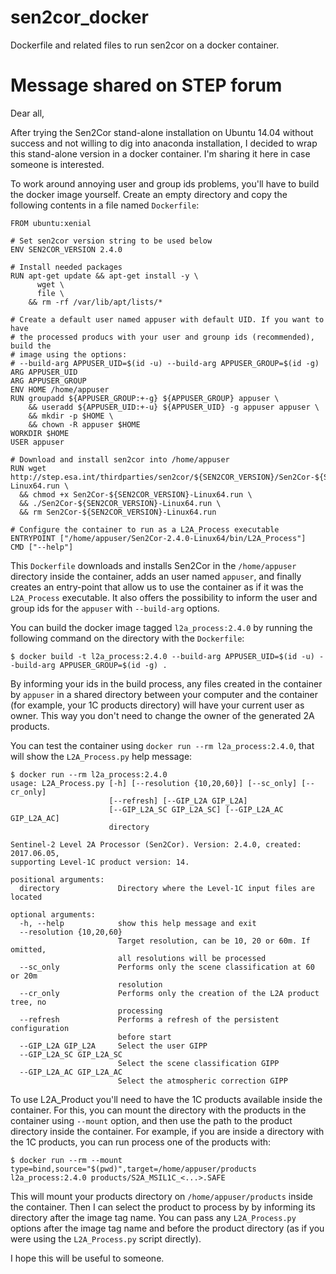 # sen2cor_docker
Dockerfile and related files to run sen2cor on a docker container.

# Message shared on STEP forum

Dear all,

After trying the Sen2Cor stand-alone installation on Ubuntu 14.04 without success and not willing to dig into anaconda installation, I decided to wrap this stand-alone version in a docker container. I'm sharing it here in case someone is interested.

To work around annoying user and group ids problems, you'll have to build the docker image yourself. Create an empty directory and copy the following contents in a file named `Dockerfile`:

```docker
FROM ubuntu:xenial

# Set sen2cor version string to be used below
ENV SEN2COR_VERSION 2.4.0

# Install needed packages
RUN apt-get update && apt-get install -y \
      wget \
      file \
    && rm -rf /var/lib/apt/lists/*

# Create a default user named appuser with default UID. If you want to have
# the processed producs with your user and grounp ids (recommended), build the
# image using the options:
# --build-arg APPUSER_UID=$(id -u) --build-arg APPUSER_GROUP=$(id -g)
ARG APPUSER_UID
ARG APPUSER_GROUP
ENV HOME /home/appuser
RUN groupadd ${APPUSER_GROUP:+-g} ${APPUSER_GROUP} appuser \
    && useradd ${APPUSER_UID:+-u} ${APPUSER_UID} -g appuser appuser \
    && mkdir -p $HOME \
    && chown -R appuser $HOME
WORKDIR $HOME
USER appuser

# Download and install sen2cor into /home/appuser
RUN wget http://step.esa.int/thirdparties/sen2cor/${SEN2COR_VERSION}/Sen2Cor-${SEN2COR_VERSION}-Linux64.run \
  && chmod +x Sen2Cor-${SEN2COR_VERSION}-Linux64.run \
  && ./Sen2Cor-${SEN2COR_VERSION}-Linux64.run \
  && rm Sen2Cor-${SEN2COR_VERSION}-Linux64.run

# Configure the container to run as a L2A_Process executable
ENTRYPOINT ["/home/appuser/Sen2Cor-2.4.0-Linux64/bin/L2A_Process"]
CMD ["--help"]

```
This `Dockerfile` downloads and installs Sen2Cor in the `/home/appuser` directory inside the container, adds an user named `appuser`, and finally creates an entry-point that allow us to use the container as if it was the `L2A_Process` executable. It also offers the possibility to inform the user and group ids for the `appuser` with `--build-arg` options.

You can build the docker image tagged `l2a_process:2.4.0` by running the following command on the directory with the `Dockerfile`:
```plain
$ docker build -t l2a_process:2.4.0 --build-arg APPUSER_UID=$(id -u) --build-arg APPUSER_GROUP=$(id -g) .
```
By informing your ids in the build process, any files created in the container by `appuser` in a shared directory between your computer and the container (for example, your 1C products directory) will have your current user as owner. This way you don't need to change the owner of the generated 2A products.

You can test the container using `docker run --rm l2a_process:2.4.0`, that will show the `L2A_Process.py` help message:
```plain
$ docker run --rm l2a_process:2.4.0 
usage: L2A_Process.py [-h] [--resolution {10,20,60}] [--sc_only] [--cr_only]
                      [--refresh] [--GIP_L2A GIP_L2A]
                      [--GIP_L2A_SC GIP_L2A_SC] [--GIP_L2A_AC GIP_L2A_AC]
                      directory

Sentinel-2 Level 2A Processor (Sen2Cor). Version: 2.4.0, created: 2017.06.05,
supporting Level-1C product version: 14.

positional arguments:
  directory             Directory where the Level-1C input files are located

optional arguments:
  -h, --help            show this help message and exit
  --resolution {10,20,60}
                        Target resolution, can be 10, 20 or 60m. If omitted,
                        all resolutions will be processed
  --sc_only             Performs only the scene classification at 60 or 20m
                        resolution
  --cr_only             Performs only the creation of the L2A product tree, no
                        processing
  --refresh             Performs a refresh of the persistent configuration
                        before start
  --GIP_L2A GIP_L2A     Select the user GIPP
  --GIP_L2A_SC GIP_L2A_SC
                        Select the scene classification GIPP
  --GIP_L2A_AC GIP_L2A_AC
                        Select the atmospheric correction GIPP

```

To use L2A_Product you'll need to have the 1C products available inside the container. For this, you can mount the directory with the products in the container using `--mount` option, and then use the path to the product directory inside the container. For example, if you are inside a directory with the 1C products, you can run process one of the products with:
```plain
$ docker run --rm --mount type=bind,source="$(pwd)",target=/home/appuser/products l2a_process:2.4.0 products/S2A_MSIL1C_<...>.SAFE
```
This will mount your products directory on `/home/appuser/products` inside the container. Then I can select the product to process by by informing its directory after the image tag name. You can pass any `L2A_Process.py` options after the image tag name and before the product directory (as if you were using the `L2A_Process.py` script directly).

I hope this will be useful to someone.